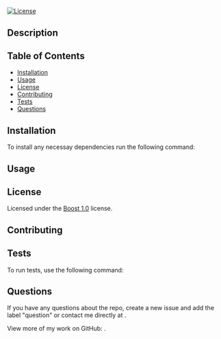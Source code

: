  
  #  

  [![License](https://img.shields.io/badge/License-Boost%201.0-lightblue.svg)](https://www.boost.org/LICENSE_1_0.txt)

  ## Description
  

  ## Table of Contents
  * [Installation](#installation)
  * [Usage](#usage)
  * [License](#license)
  * [Contributing](#contributing)
  * [Tests](#tests)
  * [Questions](#questions)
  
  ## Installation
  To install any necessay dependencies run the following command: 

    

  ## Usage
  

  ## License 
 Licensed under the [Boost 1.0](https://www.boost.org/LICENSE_1_0.txt) license. 

  ## Contributing
  

  ## Tests
  To run tests, use the following command: 
  
    

  ## Questions
  If you have any questions about the repo, create a new issue and add the label "question" or contact me directly at [](mailto:). 
  
  View more of my work on GitHub: [](https://github.com/).
  